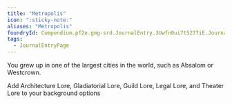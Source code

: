 ```yaml
---
title: "Metropolis"
icon: ":sticky-note:"
aliases: "Metropolis"
foundryId: Compendium.pf2e.gmg-srd.JournalEntry.3Uwfn0ui7tS277iE.JournalEntryPage.RMMFDjiO0o3HsukU
tags:
  - JournalEntryPage
---
```

You grew up in one of the largest cities in the world, such as Absalom or Westcrown.

Add Architecture Lore, Gladiatorial Lore, Guild Lore, Legal Lore, and Theater Lore to your background options